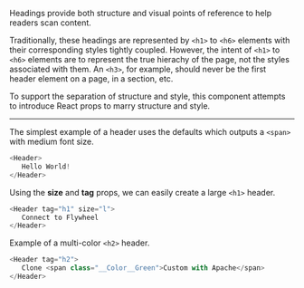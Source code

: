 Headings provide both structure and visual points of reference to help readers scan content. 

Traditionally, these headings are represented by `<h1>` to `<h6>` elements with their corresponding styles tightly coupled.
However, the intent of `<h1>` to `<h6>` elements are to represent the true hierachy of the page, not the styles associated with them.
An `<h3>`, for example, should never be the first header element on a page, in a section, etc.

To support the separation of structure and style, this component attempts to introduce React props to marry structure and style.

<hr />

The simplest example of a header uses the defaults which outputs a `<span>` with medium font size.

```js
<Header>
   Hello World!
</Header>
```

Using the **size** and **tag** props, we can easily create a large `<h1>` header.

```js
<Header tag="h1" size="l">
   Connect to Flywheel
</Header>
```

Example of a multi-color `<h2>` header.

```js
<Header tag="h2">
   Clone <span class="__Color__Green">Custom with Apache</span>
</Header>
```
